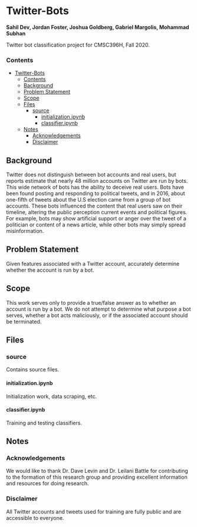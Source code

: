 # Twitter-Bots
**Sahil Dev, Jordan Foster, Joshua Goldberg, Gabriel Margolis, Mohammad Subhan**

Twitter bot classification project for CMSC396H, Fall 2020.

### Contents
- [Twitter-Bots](#twitter-bots)
    - [Contents](#contents)
  - [Background](#background)
  - [Problem Statement](#problem-statement)
  - [Scope](#scope)
  - [Files](#files)
    - [source](#source)
      - [initialization.ipynb](#initializationipynb)
      - [classifier.ipynb](#classifieripynb)
  - [Notes](#notes)
    - [Acknowledgements](#acknowledgements)
    - [Disclaimer](#disclaimer)

## Background

Twitter does not distinguish between bot accounts and real users, but reports estimate that nearly 48 million accounts on Twitter are run by bots. This wide network of bots has the ability to deceive real users. Bots have been found posting and responding to political tweets, and in 2016, about one-fifth of tweets about the U.S election came from a group of bot accounts. These bots influenced the content that real users saw on their timeline, altering the public perception current events and political figures. For example, bots may show artificial support or anger over the tweet of a politician or content of a news article, while other bots may simply spread misinformation.

## Problem Statement

Given features associated with a Twitter account, accurately determine whether the account is run by a bot.

## Scope

This work serves only to provide a true/false answer as to whether an account is run by a bot. We do not attempt to determine what purpose a bot serves, whether a bot acts maliciously, or if the associated account should be terminated.

## Files

### source

Contains source files.

#### initialization.ipynb

Initialization work, data scraping, etc.

#### classifier.ipynb

Training and testing classifiers.

## Notes

### Acknowledgements

We would like to thank Dr. Dave Levin and Dr. Leilani Battle for contributing to the formation of this research group and providing excellent information and resources for doing research.

### Disclaimer

All Twitter accounts and tweets used for training are fully public and are accessible to everyone.